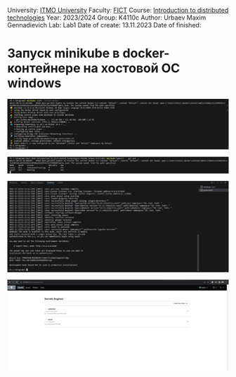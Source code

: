 University: [ITMO University](https://itmo.ru/ru/)
Faculty: [FICT](https://fict.itmo.ru)
Course: [Introduction to distributed technologies](https://github.com/itmo-ict-faculty/introduction-to-distributed-technologies)
Year: 2023/2024
Group: K4110c
Author: Urbaev Maxim Gennadievich
Lab: Lab1
Date of create: 13.11.2023
Date of finished: 


# Запуск minikube в docker-контейнере на хостовой ОС windows

![Alt text](image.png)

![Alt text](image-1.png)

![Alt text](image-2.png)

![Alt text](image-3.png)
